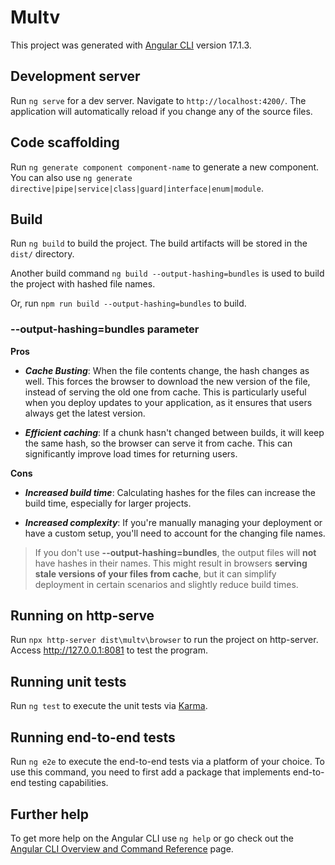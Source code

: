# Multv

This project was generated with [Angular CLI](https://github.com/angular/angular-cli) version 17.1.3.

## Development server

Run `ng serve` for a dev server. Navigate to `http://localhost:4200/`. The application will automatically reload if you change any of the source files.

## Code scaffolding

Run `ng generate component component-name` to generate a new component. You can also use `ng generate directive|pipe|service|class|guard|interface|enum|module`.

## Build

Run `ng build` to build the project. The build artifacts will be stored in the `dist/` directory.

Another build command `ng build --output-hashing=bundles` is used to build the project with hashed file names.

Or, run `npm run build --output-hashing=bundles` to build.

### --output-hashing=bundles parameter

**Pros**

 - ***Cache Busting***: When the file contents change, the hash changes as well. This forces the browser to download the new version of the file, instead of serving the old one from cache. This is particularly useful when you deploy updates to your application, as it ensures that users always get the latest version.

- ***Efficient caching***: If a chunk hasn't changed between builds, it will keep the same hash, so the browser can serve it from cache. This can significantly improve load times for returning users.

**Cons**

- ***Increased build time***: Calculating hashes for the files can increase the build time, especially for larger projects.

- ***Increased complexity***: If you're manually managing your deployment or have a custom setup, you'll need to account for the changing file names.

> If you don't use **--output-hashing=bundles**, the output files will **not** have hashes in their names. This might result in browsers **serving stale versions of your files from cache**, but it can simplify deployment in certain scenarios and slightly reduce build times.

## Running on http-serve

Run `npx http-server dist\multv\browser` to run the project on http-server.  Access http://127.0.0.1:8081 to test the program. 

## Running unit tests

Run `ng test` to execute the unit tests via [Karma](https://karma-runner.github.io).

## Running end-to-end tests

Run `ng e2e` to execute the end-to-end tests via a platform of your choice. To use this command, you need to first add a package that implements end-to-end testing capabilities.

## Further help

To get more help on the Angular CLI use `ng help` or go check out the [Angular CLI Overview and Command Reference](https://angular.io/cli) page.
